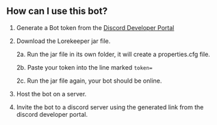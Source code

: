 ## How can I use this bot?
1. Generate a Bot token from the [Discord Developer Portal](https://discord.com/developers/docs/intro)

2. Download the Lorekeeper jar file.

      2a. Run the jar file in its own folder, it will create a properties.cfg file. 
      
      2b. Paste your token into the line marked `token=`
      
      2c. Run the jar file again, your bot should be online.
  
3. Host the bot on a server.

4. Invite the bot to a discord server using the generated link from the discord developer portal.
